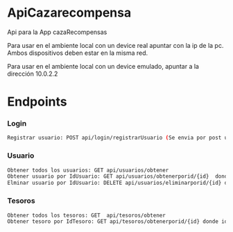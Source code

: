 # ApiCazarecompensa
Api para la App cazaRecompensas

Para usar en el ambiente local con un device real apuntar con la ip de la pc. Ambos dispositivos deben estar en la misma red.

Para usar en el ambiente local con un device emulado, apuntar a la dirección 10.0.2.2

# Endpoints


### Login
```sh
Registrar usuario: POST api/login/registrarUsuario (Se envia por post un usuario de tipo Usuario)
```

### Usuario
```sh
Obtener todos los usuarios: GET api/usuarios/obtener
Obtener usuario por IdUsuario: GET api/usuarios/obtenerporid/{id}  donde id: int
Elminar usuario por IdUsuario: DELETE api/usuarios/eliminarporid/{id} donde id:int
```

### Tesoros
```sh
Obtener todos los tesoros: GET  api/tesoros/obtener
Obtener tesoro por IdTesoro: GET api/tesoros/obtenerporid/{id} donde id: int
```




